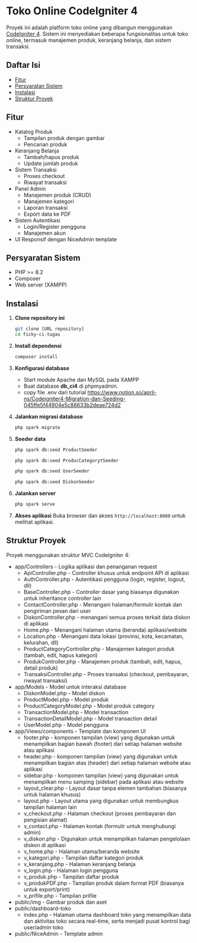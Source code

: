 # Toko Online CodeIgniter 4

Proyek ini adalah platform toko online yang dibangun menggunakan [CodeIgniter 4](https://codeigniter.com/). Sistem ini menyediakan beberapa fungsionalitas untuk toko online, termasuk manajemen produk, keranjang belanja, dan sistem transaksi.

## Daftar Isi

- [Fitur](#fitur)
- [Persyaratan Sistem](#persyaratan-sistem)
- [Instalasi](#instalasi)
- [Struktur Proyek](#struktur-proyek)

## Fitur

- Katalog Produk
  - Tampilan produk dengan gambar
  - Pencarian produk
- Keranjang Belanja
  - Tambah/hapus produk
  - Update jumlah produk
- Sistem Transaksi
  - Proses checkout
  - Riwayat transaksi
- Panel Admin
  - Manajemen produk (CRUD)
  - Manajemen kategori
  - Laporan transaksi
  - Export data ke PDF
- Sistem Autentikasi
  - Login/Register pengguna
  - Manajemen akun
- UI Responsif dengan NiceAdmin template

## Persyaratan Sistem

- PHP >= 8.2
- Composer
- Web server (XAMPP)

## Instalasi

1. **Clone repository ini**
   ```bash
   git clone [URL repository]
   cd ficky-ci-tugas
   ```
2. **Install dependensi**
   ```bash
   composer install
   ```
3. **Konfigurasi database**

   - Start module Apache dan MySQL pada XAMPP
   - Buat database **db_ci4** di phpmyadmin.
   - copy file .env dari tutorial https://www.notion.so/april-ns/Codeigniter4-Migration-dan-Seeding-045ffe5f44904e5c88633b2deae724d2

4. **Jalankan migrasi database**
   ```bash
   php spark migrate
   ```
5. **Seeder data**
   ```bash
   php spark db:seed ProductSeeder
   ```
   ```bash
   php spark db:seed ProducCategorytSeeder
   ```
   ```bash
   php spark db:seed UserSeeder
   ```
   ```bash
   php spark db:seed DiskonSeeder
   ```
6. **Jalankan server**
   ```bash
   php spark serve
   ```
7. **Akses aplikasi**
   Buka browser dan akses `http://localhost:8080` untuk melihat aplikasi.

## Struktur Proyek

Proyek menggunakan struktur MVC CodeIgniter 4:

- app/Controllers - Logika aplikasi dan penanganan request
  - ApiController.php             - Controller khusus untuk endpoint API di aplikasi
  - AuthController.php            - Autentikasi pengguna (login, register, logout, dll)
  - BaseController.php            - Controller dasar yang biasanya digunakan untuk inheritance controller lain
  - ContactController.php         - Menangani halaman/formulir kontak dan pengiriman pesan dari user
  - DiskonController.php          - menangani semua proses terkait data diskon di aplikasi
  - Home.php                      - Menangani halaman utama (beranda) aplikasi/website
  - Location.php                  - Menangani data lokasi (provinsi, kota, kecamatan, kelurahan, dll)
  - ProductCategoryController.php - Manajemen kategori produk (tambah, edit, hapus kategori)
  - ProdukController.php          - Manajemen produk (tambah, edit, hapus, detail produk)
  - TransaksiController.php       - Proses transaksi (checkout, pembayaran, riwayat transaksi)
- app/Models - Model untuk interaksi database
  - DiskonModel.php               - Model diskon
  - ProductModel.php              - Model produk
  - ProductCategoryModel.php      - Model produk category
  - TransactionModel.php          - Model transaction
  - TransactionDetailModel.php    - Model transaction detail
  - UserModel.php                 - Model pengguna
- app/Views/components - Template dan komponen UI
  - footer.php                    - komponen tampilan (view) yang digunakan untuk menampilkan bagian bawah (footer) dari setiap halaman website atau aplikasi 
  - header.php                    - komponen tampilan (view) yang digunakan untuk menampilkan bagian atas (header) dari setiap halaman website atau aplikasi
  - sidebar.php                   - komponen tampilan (view) yang digunakan untuk menampilkan menu samping (sidebar) pada aplikasi atau website 
  - layout_clear.php              - Layout dasar tanpa elemen tambahan (biasanya untuk halaman khusus)
  - layout.php                    - Layout utama yang digunakan untuk membungkus tampilan halaman lain
  - v_checkout.php                - Halaman checkout (proses pembayaran dan pengisian alamat)
  - v_contact.php                 - Halaman kontak (formulir untuk menghubungi admin)
  - v_diskon.php                  - Digunakan untuk menampilkan halaman pengelolaan diskon di aplikasi
  - v_home.php                    - Halaman utama/beranda website
  - v_kategori.php                - Tampilan daftar kategori produk
  - v_keranjang.php               - Halaman keranjang belanja
  - v_login.php                   - Halaman login pengguna
  - v_produk.php                  - Tampilan daftar produk
  - v_produkPDF.php               - Tampilan produk dalam format PDF (biasanya untuk export/print)
  - v_prifile.php                 - Tampilan prifile
- public/img - Gambar produk dan aset
- public/dashboard-toko
  - index.php                     - Halaman utama dashboard toko yang menampilkan data dan aktivitas toko secara real-time, serta menjadi pusat kontrol bagi user/admin toko
- public/NiceAdmin - Template admin